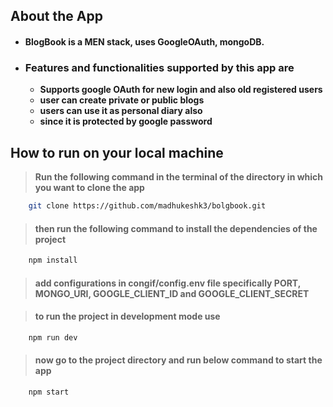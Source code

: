 ## About the App

- #### BlogBook is a MEN stack, uses GoogleOAuth, mongoDB.

- ### Features and functionalities supported by this app are

  - **Supports google OAuth for new login and also old registered users**
  - **user can create private or public blogs**
  - **users can use it as personal diary also**
  - **since it is protected by google password**

## How to run on your local machine

> **Run the following command in the terminal of the directory in which you want to clone the app**

```bash
    git clone https://github.com/madhukeshk3/bolgbook.git
```

> #### then run the following command to install the dependencies of the project

```bash
    npm install
```

> #### add configurations in congif/config.env file specifically PORT, MONGO_URI, GOOGLE_CLIENT_ID and GOOGLE_CLIENT_SECRET

> #### to run the project in development mode use

```bash
    npm run dev
```

> #### now go to the project directory and run below command to start the app

```bash
    npm start
```
